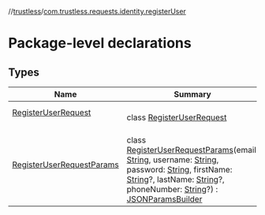 //[trustless](../../index.md)/[com.trustless.requests.identity.registerUser](index.md)

# Package-level declarations

## Types

| Name | Summary |
|---|---|
| [RegisterUserRequest](-register-user-request/index.md) | <br>class [RegisterUserRequest](-register-user-request/index.md) |
| [RegisterUserRequestParams](-register-user-request-params/index.md) | <br>class [RegisterUserRequestParams](-register-user-request-params/index.md)(email: [String](https://kotlinlang.org/api/latest/jvm/stdlib/kotlin/-string/index.html), username: [String](https://kotlinlang.org/api/latest/jvm/stdlib/kotlin/-string/index.html), password: [String](https://kotlinlang.org/api/latest/jvm/stdlib/kotlin/-string/index.html), firstName: [String](https://kotlinlang.org/api/latest/jvm/stdlib/kotlin/-string/index.html)?, lastName: [String](https://kotlinlang.org/api/latest/jvm/stdlib/kotlin/-string/index.html)?, phoneNumber: [String](https://kotlinlang.org/api/latest/jvm/stdlib/kotlin/-string/index.html)?) : [JSONParamsBuilder](../com.trustless.params/-j-s-o-n-params-builder/index.md) |
